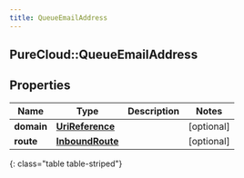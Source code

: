 ```yaml
---
title: QueueEmailAddress
---
```

## PureCloud::QueueEmailAddress

## Properties

|Name | Type | Description | Notes|
|------------ | ------------- | ------------- | -------------|
| **domain** | [**UriReference**](UriReference.html) |  | [optional] |
| **route** | [**InboundRoute**](InboundRoute.html) |  | [optional] |
{: class="table table-striped"}


